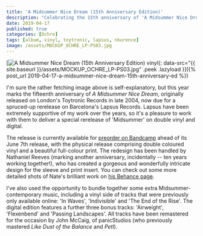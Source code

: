```yaml
---
title: 'A Midsummer Nice Dream (15th Anniversary Edition)'
description: "Celebrating the 15th anniversary of 'A Midsummer Nice Dream' with a special rerelease on Lapsus Records."
date: 2019-04-17
published: true
categories: [Ochre]
tags: [album, vinyl, toytronic, lapsus, nkurence]
image: /assets/MOCKUP_OCHRE_LP-PS03.jpg
---
```


[![A Midsummer Nice Dream (15th Anniversary Edition) vinyl](){: data-src="{{ site.baseurl }}/assets/MOCKUP_OCHRE_LP-PS03.jpg" .peek .lazyload }]({% post_url 2019-04-17-a-midsummer-nice-dream-15th-anniversary-ed %})

I'm sure the rather fetching image above is self-explanatory, but this year marks the fifteenth anniversary of _A Midsummer Nice Dream_, originally released on London's Toytronic Records in late 2004, now due for a spruced-up rerelease on Barcelona's Lapsus Records. Lapsus have been extremely supportive of my work over the years, so it's a pleasure to work with them to deliver a special rerelease of 'Midsummer' on double vinyl and digital.

The release is currently available for [preorder on Bandcamp](https://bandcamp.ochremusic.com/album/a-midsummer-nice-dream-15th-anniversary-edition) ahead of its June 7th release, with the physical release comprising double coloured vinyl and a beautiful full-colour print. The redesign has been handled by Nathaniel Reeves (marking another anniversary, incidentally -- ten years working together!), who has created a gorgeous and wonderfully intricate design for the sleeve and print insert. You can check out some more detailed shots of Nate's brilliant work on [his Behance page](https://www.behance.net/gallery/78840343/Ochre-A-Midsummer-Nice-Dream-2xLP).

I've also used the opportunity to bundle together some extra Midsummer-contemporary music, including a vinyl side of tracks that were previously only available online: 'In Waves', 'Indivisible' and 'The End of the Rise'. The digital edition features a further three bonus tracks: 'Airweight', 'Flexenbend' and 'Passing Landscapes'. All tracks have been remastered for the occasion by John McCaig, of panicStudios (who previously mastered _Like Dust of the Balance_ and _Petl_).
